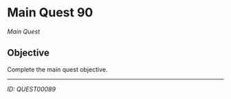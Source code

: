 # Main Quest 90

*Main Quest*

## Objective
Complete the main quest objective.

---
*ID: QUEST00089*